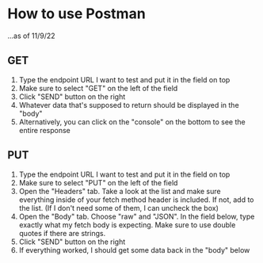 # How to use Postman

...as of 11/9/22

## GET

1) Type the endpoint URL I want to test and put it in the field on top
2) Make sure to select "GET" on the left of the field
3) Click "SEND" button on the right
4) Whatever data that's supposed to return should be displayed in the "body"
5) Alternatively, you can click on the "console" on the bottom to see the entire response



## PUT

1. Type the endpoint URL I want to test and put it in the field on top
2. Make sure to select "PUT" on the left of the field
3. Open the "Headers" tab. Take a look at the list and make sure everything inside of your fetch method header is included. If not, add to the list. (If I don't need some of them, I can uncheck the box)
4. Open the "Body" tab. Choose "raw" and "JSON". In the field below, type exactly what my fetch body is expecting. Make sure to use double quotes if there are strings.
5. Click "SEND" button on the right
6. If everything worked, I should get some data back in the "body" below